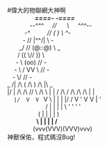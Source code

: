 #偉大的物聯網大神啊  
&nbsp;&nbsp;&nbsp;&nbsp;&nbsp;&nbsp;&nbsp;&nbsp;&nbsp;&nbsp;&nbsp;&nbsp;&nbsp;&nbsp;&nbsp;&nbsp;___====-_  _-====___  
&nbsp;&nbsp;&nbsp;&nbsp;&nbsp;&nbsp;&nbsp;&nbsp;&nbsp;&nbsp;&nbsp;&nbsp;&nbsp;_--^^^&nbsp;&nbsp;&nbsp;&nbsp;&nbsp;//&nbsp;&nbsp;&nbsp;&nbsp;&nbsp;&nbsp;\\&nbsp;&nbsp;&nbsp;&nbsp;&nbsp;^^^--_  
&nbsp;&nbsp;&nbsp;&nbsp;&nbsp;&nbsp;&nbsp;&nbsp;&nbsp;&nbsp;_-^&nbsp;&nbsp;&nbsp;&nbsp;&nbsp;&nbsp;&nbsp;&nbsp;&nbsp;&nbsp;// (    ) \\          ^-_  
&nbsp;&nbsp;&nbsp;&nbsp;&nbsp;&nbsp;&nbsp;&nbsp;&nbsp;-            //  |\^^/|  \\            -  
&nbsp;&nbsp;&nbsp;&nbsp;&nbsp;&nbsp;&nbsp;_/            //   (@::@)   \\            \_  
&nbsp;&nbsp;&nbsp;&nbsp;&nbsp;&nbsp;/             ((     \\//     ))             \  
&nbsp;&nbsp;&nbsp;&nbsp;&nbsp;-               \\    (oo)    //               -  
&nbsp;&nbsp;&nbsp;&nbsp;-                 \\  / VV \  //                 -  
&nbsp;&nbsp;&nbsp;-                   \\/      \//                   -  
  _ /|          /\      (   /\   )      /\          |\ _  
  |/ | /\ /\ /\/  \ /\  \  |  |  /  /\ /  \/\ /\ /\ | \|  
&nbsp;&nbsp;`  |/  V  V  `   V  \ \| |  | |/ /  V   '  V  V  \|  '  
&nbsp;&nbsp;&nbsp;&nbsp;`   `  `      `   / | |  | | \   '      '  '   '  
&nbsp;&nbsp;&nbsp;&nbsp;&nbsp;&nbsp;&nbsp;&nbsp;&nbsp;&nbsp;&nbsp;&nbsp;&nbsp;&nbsp;&nbsp;&nbsp;&nbsp;&nbsp;(  | |  | |  )  
&nbsp;&nbsp;&nbsp;&nbsp;&nbsp;&nbsp;&nbsp;&nbsp;&nbsp;&nbsp;&nbsp;&nbsp;&nbsp;&nbsp;&nbsp;&nbsp;&nbsp;__\ | |  | | /__  
&nbsp;&nbsp;&nbsp;&nbsp;&nbsp;&nbsp;&nbsp;&nbsp;&nbsp;&nbsp;&nbsp;&nbsp;&nbsp;&nbsp;&nbsp;(vvv(VVV)(VVV)vvv)   
                    神獸保佑，程式碼沒Bug!   
